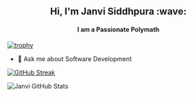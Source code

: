   <h2 align="center"> Hi, I'm Janvi Siddhpura :wave:</h2>
<h4 align="center"> I am a Passionate Polymath </h4>

[![trophy](https://github-profile-trophy.vercel.app/?username=janvisiddhpura&theme=onedark)](https://github.com/janvisiddhpura/github-profile-trophy)  <!-- TROPHIES WILL BE ADDED -->
- 💬 Ask me about Software Development <br/>
<!--
<p>Languages and Tools:</p>
<p>
<img src="https://raw.githubusercontent.com/github/explore/80688e429a7d4ef2fca1e82350fe8e3517d3494d/topics/python/python.png" alt="Python" height="30" style="margin:5px">
<img src="https://raw.githubusercontent.com/github/explore/80688e429a7d4ef2fca1e82350fe8e3517d3494d/topics/javascript/javascript.png" alt="Javascript" height="30" style="margin:5px">
<img src="https://raw.githubusercontent.com/github/explore/80688e429a7d4ef2fca1e82350fe8e3517d3494d/topics/visual-studio-code/visual-studio-code.png" alt="VS Code" height="30" style=" margin:5px">
</p>
-->
[![GitHub Streak](https://github-readme-streak-stats.herokuapp.com/?user=janvisiddhpura)](https://git.io/streak-stats) <!-- STREAKS WILL BE ADDED-->

<!--
[![Top Langs](https://github-readme-stats.vercel.app/api/top-langs/?username=janvisiddhpura&layout=compact)](https://github.com/janvisiddhpura/github-readme-stats)
[![Top Langs](https://github-readme-stats.vercel.app/api/top-langs/?username=janvisiddhpura)](https://github.com/janvisiddhpura/github-readme-stats)-->

![Janvi GitHub Stats](https://github-readme-stats.vercel.app/api?username=janvisiddhpura&show_icons=true)
<!--![](https://komarev.com/ghpvc/?username=janvisiddhpura&color=green)-->

<!--
**janvisiddhpura/janvisiddhpura** is a ✨ _special_ ✨ repository because its `README.md` (this file) appears on your GitHub profile.

<!--Here are some ideas to get you started:

- 🔭 I’m currently working on Node
- 🌱 I’m currently learning Full Stack Developement
- 👯 I’m looking to collaborate on 
- 🤔 I’m looking for help with ...-->

<!--
- 📫 Connect with me: 
<a target="_blank" href="https://www.linkedin.com/in/janvi-siddhpura-016b2117b/">
  <img align="left" alt="LinkdeIN" width="22px" src="https://cdn.jsdelivr.net/npm/simple-icons@v3/icons/linkedin.svg" />
</a>
<a target="_blank" href="https://www.instagram.com/janviii1898/">
  <img align="left" alt="Instagram" width="22px" src="https://cdn.jsdelivr.net/npm/simple-icons@v3/icons/instagram.svg" />
</a>
- 😄 Pronouns: ...
- ⚡ Fun fact: ...
-->
